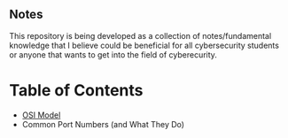 ## Notes
This repository is being developed as a collection of notes/fundamental knowledge that I believe could be beneficial for all cybersecurity students or anyone that wants to get into the field of cyberecurity. 

# Table of Contents
- [OSI Model](https://github.com/miltonorlando/Notes/blob/main/OSI%20Model.md)
- Common Port Numbers (and What They Do)
